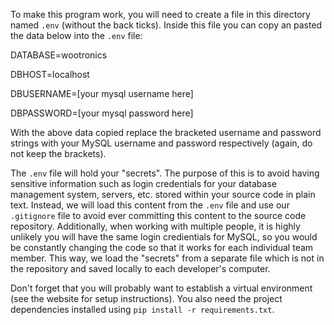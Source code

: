 To make this program work, you will need to create a file in this directory named `.env` (without the back ticks). Inside this file you can copy an pasted the data below into the `.env` file:

DATABASE=wootronics

DBHOST=localhost

DBUSERNAME=[your mysql username here]

DBPASSWORD=[your mysql password here]

With the above data copied replace the bracketed username and password strings with your MySQL username and password respectively (again, do not keep the brackets).

The `.env` file will hold your "secrets". The purpose of this is to avoid having sensitive information such as login credentials for your database management system, servers, etc. stored within your source code in plain text. Instead, we will load this content from the `.env` file and use our `.gitignore` file to avoid ever committing this content to the source code repository. Additionally, when working with multiple people, it is highly unlikely you will have the same login credientials for MySQL, so you would be constantly changing the code so that it works for each individual team member. This way, we load the "secrets" from a separate file which is not in the repository and saved locally to each developer's computer.

Don't forget that you will probably want to establish a virtual environment (see the website for setup instructions). You also need the project dependencies installed using `pip install -r requirements.txt`.